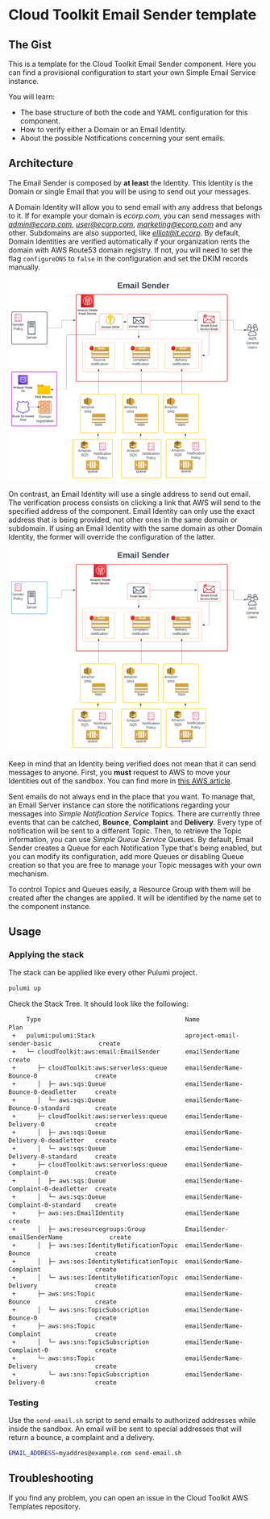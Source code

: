 # Cloud Toolkit Email Sender template

## The Gist

This is a template for the Cloud Toolkit Email Sender component. Here you can find a provisional configuration to start your own Simple Email Service instance. 

You will learn:

* The base structure of both the code and YAML configuration for this component.
* How to verify either a Domain or an Email Identity.  
* About the possible Notifications concerning your sent emails.

## Architecture

The Email Sender is composed by **at least** the Identity. This Identity is the Domain or single Email that you will be using to send out your messages. 

A Domain Identity will allow you to send email with any address that belongs to it. If for example your domain is *ecorp.com*, you can send messages with *admin@ecorp.com*, *user@ecorp.com*, *marketing@ecorp.com* and any other. Subdomains are also supported, like *elliot@it.ecorp*. By default, Domain Identities are verified automatically if your organization rents the domain with AWS Route53 domain registry. If not, you will need to set the flag `configureDNS` to `false` in the configuration and set the DKIM records manually.

![](assets/EmailSender%20Architecture%20-%20Domain%20Identity.svg)

On contrast, an Email Identity will use a single address to send out email. The verification process consists on clicking a link that AWS will send to the specified address of the component. Email Identity can only use the exact address that is being provided, not other ones in the same domain or subdomain. If using an Email Identity with the same domain as other Domain Identity, the former will override the configuration of the latter.

![](assets/EmailSender%20Architecture%20-%20Email%20Identity.svg)

Keep in mind that an Identity being verified does not mean that it can send messages to anyone. First, you **must** request to AWS to move your Identities out of the sandbox. You can find more in [this AWS article](https://docs.aws.amazon.com/ses/latest/dg/request-production-access.html).

Sent emails do not always end in the place that you want. To manage that, an Email Server instance can store the notifications regarding your messages into *Simple Notification Service* Topics. There are currently three events that can be catched, **Bounce**, **Complaint** and **Delivery**. Every type of notification will be sent to a different Topic. Then, to retrieve the Topic information, you can use *Simple Queue Service* Queues. By default, Email Sender creates a Queue for each Notification Type that's being enabled, but you can modify its configuration, add more Queues or disabling Queue creation so that you are free to manage your Topic messages with your own mechanism.

To control Topics and Queues easily, a Resource Group with them will be created after the changes are applied. It will be identified by the name set to the component instance.

## Usage

### Applying the stack

The stack can be applied like every other Pulumi project.

```bash
pulumi up
``` 

Check the Stack Tree. It should look like the following:

```
     Type                                        Name                                    Plan       
 +   pulumi:pulumi:Stack                         aproject-email-sender-basic             create     
 +   └─ cloudToolkit:aws:email:EmailSender       emailSenderName                         create     
 +      ├─ cloudToolkit:aws:serverless:queue     emailSenderName-Bounce-0                create     
 +      │  ├─ aws:sqs:Queue                      emailSenderName-Bounce-0-deadletter     create     
 +      │  └─ aws:sqs:Queue                      emailSenderName-Bounce-0-standard       create     
 +      ├─ cloudToolkit:aws:serverless:queue     emailSenderName-Delivery-0              create     
 +      │  ├─ aws:sqs:Queue                      emailSenderName-Delivery-0-deadletter   create     
 +      │  └─ aws:sqs:Queue                      emailSenderName-Delivery-0-standard     create     
 +      ├─ cloudToolkit:aws:serverless:queue     emailSenderName-Complaint-0             create     
 +      │  ├─ aws:sqs:Queue                      emailSenderName-Complaint-0-deadletter  create     
 +      │  └─ aws:sqs:Queue                      emailSenderName-Complaint-0-standard    create     
 +      ├─ aws:ses:EmailIdentity                 emailSenderName                         create     
 +      │  ├─ aws:resourcegroups:Group           EmailSender-emailSenderName             create     
 +      │  ├─ aws:ses:IdentityNotificationTopic  emailSenderName-Bounce                  create     
 +      │  ├─ aws:ses:IdentityNotificationTopic  emailSenderName-Complaint               create     
 +      │  └─ aws:ses:IdentityNotificationTopic  emailSenderName-Delivery                create     
 +      ├─ aws:sns:Topic                         emailSenderName-Bounce                  create     
 +      │  └─ aws:sns:TopicSubscription          emailSenderName-Bounce-0                create     
 +      ├─ aws:sns:Topic                         emailSenderName-Complaint               create     
 +      │  └─ aws:sns:TopicSubscription          emailSenderName-Complaint-0             create     
 +      └─ aws:sns:Topic                         emailSenderName-Delivery                create     
 +         └─ aws:sns:TopicSubscription          emailSenderName-Delivery-0              create 
```

### Testing

Use the `send-email.sh` script to send emails to authorized addresses while inside the sandbox. An email will be sent to special addresses that will return a bounce, a complaint and a delivery.

```bash
EMAIL_ADDRESS=myaddres@example.com send-email.sh
```

## Troubleshooting

If you find any problem, you can open an issue in the Cloud Toolkit AWS Templates repository.
